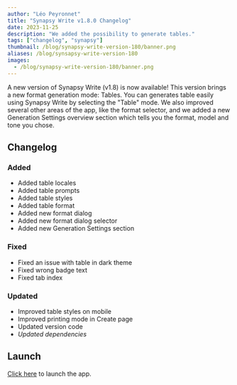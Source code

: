 ```yaml
---
author: "Léo Peyronnet"
title: "Synapsy Write v1.8.0 Changelog"
date: 2023-11-25
description: "We added the possibility to generate tables."
tags: ["changelog", "synapsy"]
thumbnail: /blog/synapsy-write-version-180/banner.png
aliases: /blog/synsapsy-write-version-180
images:
  - /blog/synapsy-write-version-180/banner.png
---
```


A new version of Synapsy Write (v1.8) is now available! This version brings a new format generation mode: Tables. You can generates table easily using Synapsy Write by selecting the "Table" mode. We also improved several other areas of the app, like the format selector, and we added a new Generation Settings overview section which tells you the format, model and tone you chose.

## Changelog

### Added

- Added table locales
- Added table prompts
- Added table styles
- Added table format
- Added new format dialog
- Added new format dialog selector
- Added new Generation Settings section

### Fixed

- Fixed an issue with table in dark theme
- Fixed wrong badge text
- Fixed tab index

### Updated

- Improved table styles on mobile
- Improved printing mode in Create page
- Updated version code
- _Updated dependencies_

## Launch

[Click here](https://write.peyronnet.group) to launch the app.
